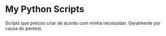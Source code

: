 # My Python Scripts
 Scripts que preciso criar de acordo com minha necessidar. Geralmente por causa do pentest.
